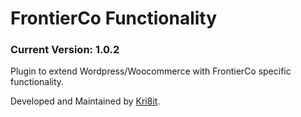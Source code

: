 # FrontierCo Functionality
### Current Version: 1.0.2

Plugin to extend Wordpress/Woocommerce with FrontierCo specific functionality.

Developed and Maintained by [Kri8it](https://kri8it.com/).
